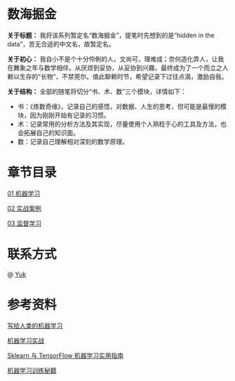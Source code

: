 # 数海掘金
**关于标题：**
我将该系列暂定名“数海掘金”，提笔时先想到的是“hidden in the data”，苦无合适的中文名，故暂定名。

**关于初心：**
我自小不是个十分伶俐的人，文尚可，理难成；奈何造化弄人，让我在舞象之年与数学相伴。从厌烦到妥协，从妥协到兴趣，最终成为了一个而立之人赖以生存的“长物”，不禁莞尔。值此聊赖时节，希望记录下过往点滴，激励自我。

**关于结构：**
全部的随笔将切分“书、术、数”三个模块，详情如下：
- 书：《炼数奇缘》，记录自己的感悟，对数据、人生的思考，但可能是最慢的模块，因为刚刚开始有记录的习惯。
- 术：记录常用的分析方法及其实现，尽量使用个人熟稔于心的工具及方法，也会拓展自己的知识面。
- 数：记录自己理解相对深刻的数学原理。

# 章节目录
[01 机器学习](https://github.com/YukBrandes/maching-learning/blob/main/01%20%E6%9C%BA%E5%99%A8%E5%AD%A6%E4%B9%A0.ipynb)

[02 实战案例](https://github.com/YukBrandes/hiddenInData/blob/main/02%20%E5%AE%9E%E6%88%98%E6%A1%88%E4%BE%8B.ipynb)

[03 监督学习]()

# 联系方式
@ [Yuk](https://github.com/YukBrandes)

# 参考资料
[写给人类的机器学习](https://www.bookstack.cn/read/ml-for-humans-zh/README.md)

[机器学习实战](https://www.bookstack.cn/books/apachecn-MachineLearning)

[Sklearn 与 TensorFlow 机器学习实用指南](https://www.bookstack.cn/books/hands_on_Ml_with_Sklearn_and_TF)

[机器学习训练秘籍](https://www.bookstack.cn/read/machine-learning-yearning-cn/2671e956963f2153.md)